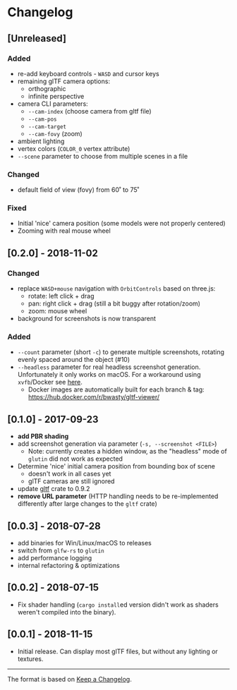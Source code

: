 # Changelog

## [Unreleased]
### Added
* re-add keyboard controls - `WASD` and cursor keys
* remaining glTF camera options:
  - orthographic
  - infinite perspective
* camera CLI parameters:
  - `--cam-index` (choose camera from gltf file)
  - `--cam-pos`
  - `--cam-target`
  - `--cam-fovy` (zoom)
* ambient lighting
* vertex colors (`COLOR_0` vertex attribute)
* `--scene` parameter to choose from multiple scenes in a file

### Changed
* default field of view (fovy) from 60˚ to 75˚

### Fixed
* Initial 'nice' camera position (some models were not properly centered)
* Zooming with real mouse wheel

## [0.2.0] - 2018-11-02
### Changed
* replace `WASD+mouse` navigation with `OrbitControls` based on three.js:
  - rotate: left click + drag
  - pan: right click + drag (still a bit buggy after rotation/zoom)
  - zoom: mouse wheel
* background for screenshots is now transparent

### Added
* `--count` parameter (short `-c`) to generate multiple screenshots, rotating evenly spaced around the object (#10)
* `--headless` parameter for real headless screenshot generation. Unfortunately it only works on macOS. For a workaround using `xvfb`/Docker see [here](https://github.com/bwasty/gltf-viewer#headless-screenshot-generation).
   - Docker images are automatically built for each branch & tag: https://hub.docker.com/r/bwasty/gltf-viewer/


## [0.1.0] - 2017-09-23
* **add PBR shading**
* add screenshot generation via parameter (`-s, --screenshot <FILE>`)
  - Note: currently creates a hidden window, as the "headless" mode of `glutin` did not work as expected
* Determine 'nice' initial camera position from bounding box of scene
  - doesn't work in all cases yet
  - glTF cameras are still ignored
* update [gltf](https://github.com/gltf-rs/gltf) crate to 0.9.2
* **remove URL parameter** (HTTP handling needs to be re-implemented differently after large changes to the `gltf` crate)

## [0.0.3] - 2018-07-28
* add binaries for Win/Linux/macOS to releases
* switch from `glfw-rs` to `glutin`
* add performance logging
* internal refactoring & optimizations

## [0.0.2] - 2018-07-15
* Fix shader handling (`cargo install`ed version didn't work as shaders weren't compiled into the binary).

## [0.0.1] - 2018-11-15
* Initial release. Can display most glTF files, but without any lighting or textures.

---
The format is based on [Keep a Changelog](http://keepachangelog.com/en/1.0.0/).
